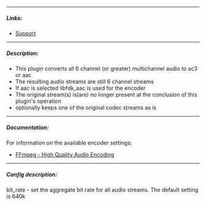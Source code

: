 
---

##### Links:

- [Support](https://unmanic.app/discord)

---

##### Description:

- This plugin converts all 6 channel (or greater) multichannel audio to ac3 or aac
- The resulting audio streams are still 6 channel streams
- If aac is selected libfdk_aac is used for the encoder
- The original stream(s) is(are) no longer present at the conclusion of this plugin's operation
- optionally keeps one of the original codec streams as is
---

##### Documentation:

For information on the available encoder settings:
- [FFmpeg - High Quality Audio Encoding](https://trac.ffmpeg.org/wiki/Encode/HighQualityAudio)
--- 

##### Config description:

bit_rate - set the aggregate bit rate for all audio streams.  The default setting is 640k
